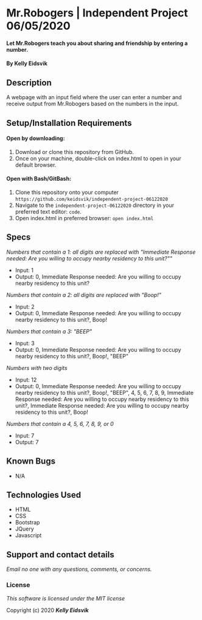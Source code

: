 
# Mr.Robogers | Independent Project 06/05/2020

#### Let Mr.Robogers teach you about sharing and friendship by entering a number.

#### By **Kelly Eidsvik**

## Description

A webpage with an input field where the user can enter a number and receive output from Mr.Robogers based on the numbers in the input.

## Setup/Installation Requirements

#### Open by downloading:
1. Download or clone this repository from GitHub.
2. Once on your machine, double-click on index.html to open in your default browser.

#### Open with Bash/GitBash:
1. Clone this repository onto your computer
`https://github.com/keidsvik/independent-project-06122020`
2. Navigate to the `independent-project-06122020` directory in your preferred text editor:
`code`.
3. Open index.html in preferred browser:
`open index.html`

## Specs

_Numbers that contain a 1: all digits are replaced with "Immediate Response needed: Are you willing to occupy nearby residency to this unit?""_
* Input: 1
* Output: 0, Immediate Response needed: Are you willing to occupy nearby residency to this unit?

_Numbers that contain a 2: all digits are replaced with "Boop!"_
* Input: 2
* Output: 0, Immediate Response needed: Are you willing to occupy nearby residency to this unit?, Boop!

_Numbers that contain a 3: "BEEP"_
* Input: 3
* Output:  0, Immediate Response needed: Are you willing to occupy nearby residency to this unit?, Boop!, "BEEP"

_Numbers with two digits_
* Input: 12
* Output: 0, Immediate Response needed: Are you willing to occupy nearby residency to this unit?, Boop!, "BEEP", 4, 5, 6, 7, 8, 9, Immediate Response needed: Are you willing to occupy nearby residency to this unit?, Immediate Response needed: Are you willing to occupy nearby residency to this unit?, Boop!

_Numbers that contain a 4, 5, 6, 7, 8, 9, or 0_
* Input: 7
* Output: 7

## Known Bugs
* N/A

## Technologies Used
* HTML
* CSS
* Bootstrap
* JQuery
* Javascript

## Support and contact details

_Email no one with any questions, comments, or concerns._

### License

*This software is licensed under the MIT license*

Copyright (c) 2020 **_Kelly Eidsvik_**
